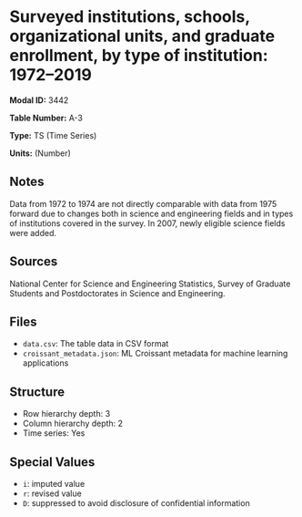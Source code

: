 # Surveyed institutions, schools, organizational units, and graduate enrollment, by type of institution: 1972–2019

**Modal ID:** 3442

**Table Number:** A-3

**Type:** TS (Time Series)

**Units:** (Number)

## Notes

Data from 1972 to 1974 are not directly comparable with data from 1975 forward due to changes both in science and engineering fields and in types of institutions covered in the survey. In 2007, newly eligible science fields were added.

## Sources

National Center for Science and Engineering Statistics, Survey of Graduate Students and Postdoctorates in Science and Engineering.

## Files

- `data.csv`: The table data in CSV format
- `croissant_metadata.json`: ML Croissant metadata for machine learning applications

## Structure

- Row hierarchy depth: 3
- Column hierarchy depth: 2
- Time series: Yes

## Special Values

- `i`: imputed value
- `r`: revised value
- `D`: suppressed to avoid disclosure of confidential information
